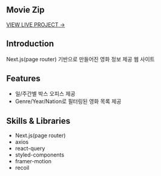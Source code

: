 ## Movie Zip

[VIEW LIVE PROJECT →](https://movie-zip.netlify.app/)

## Introduction

Next.js(page router) 기반으로 만들어진 영화 정보 제공 웹 사이트

## Features

- 일/주간별 박스 오피스 제공
- Genre/Year/Nation로 필터링된 영화 목록 제공

## Skills & Libraries

- Next.js(page router)
- axios
- react-query
- styled-components
- framer-motion
- recoil
